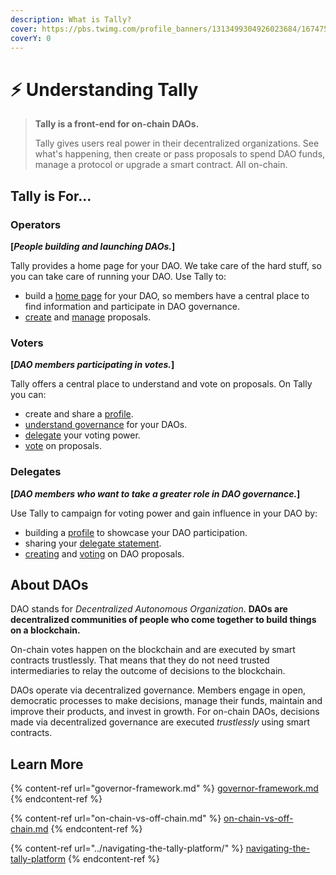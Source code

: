 ```yaml
---
description: What is Tally?
cover: https://pbs.twimg.com/profile_banners/1313499304926023684/1674757184/1500x500
coverY: 0
---
```


# ⚡ Understanding Tally

> **Tally is a front-end for on-chain DAOs.**
>
> Tally gives users real power in their decentralized organizations. See what's happening, then create or pass proposals to spend DAO funds, manage a protocol or upgrade a smart contract. All on-chain.

## Tally is For...

### Operators

**\[**_**People building and launching DAOs.**_**]**

Tally provides a home page for your DAO. We take care of the hard stuff, so you can take care of running your DAO. Use Tally to:

* build a [home page](../navigating-the-tally-platform/dao-page.md) for your DAO, so members have a central place to find information and participate in DAO governance.
* [create](../proposals/creating-proposals.md) and [manage](../proposals/managing-proposals.md) proposals.

### Voters

**\[**_**DAO members participating in votes.**_**]**

Tally offers a central place to understand and vote on proposals. On Tally you can:

* create and share a [profile](../navigating-the-tally-platform/tally-profiles.md).
* [understand governance](../navigating-the-tally-platform/dao-page.md) for your DAOs.
* [delegate](../proposals/delegating-voting-power.md) your voting power.
* [vote](../proposals/voting-on-proposals.md) on proposals.

### Delegates

**\[**_**DAO members who want to take a greater role in DAO governance.**_**]**

Use Tally to campaign for voting power and gain influence in your DAO by:

* building a [profile](../navigating-the-tally-platform/tally-profiles.md) to showcase your DAO participation.
* sharing your [delegate statement](../navigating-the-tally-platform/delegates-page.md).
* [creating](../proposals/creating-proposals.md) and [voting](../proposals/voting-on-proposals.md) on DAO proposals.

## About DAOs

DAO stands for _Decentralized Autonomous Organization_. **DAOs are decentralized communities of people who come together to build things on a blockchain.**

On-chain votes happen on the blockchain and are executed by smart contracts trustlessly. That means that they do not need trusted intermediaries to relay the outcome of decisions to the blockchain.

DAOs operate via decentralized governance. Members engage in open, democratic processes to make decisions, manage their funds, maintain and improve their products, and invest in growth. For on-chain DAOs, decisions made via decentralized governance are executed _trustlessly_ using smart contracts.

## Learn More

{% content-ref url="governor-framework.md" %}
[governor-framework.md](governor-framework.md)
{% endcontent-ref %}

{% content-ref url="on-chain-vs-off-chain.md" %}
[on-chain-vs-off-chain.md](on-chain-vs-off-chain.md)
{% endcontent-ref %}

{% content-ref url="../navigating-the-tally-platform/" %}
[navigating-the-tally-platform](../navigating-the-tally-platform/)
{% endcontent-ref %}
